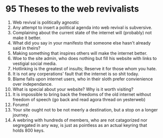 # 95 Theses to the web revivalists

1. Web revival is politically agnostic
2. Any attempt to insert a political agenda into web revival is subversive.
3. Complaining about the current state of the internet will (probably) not make it better.
4. What did you say in your manifesto that someone else hasn't already said in theirs?
5. Making something that inspires others will make the internet better.
6. Woe to the site admin, who does nothing but fill his website with links to vestigial social media. 
7. Hotlinking is the greatest of insults; Reserve it for those whom you hate.
8. It is not any corperations' fault that the internet is so shit today.
9. Blame falls upon internet users, who in their sloth prefer convienience over independance.
10. What is special about your website? Why is it worth visiting?
11. It is impossible to bring back the freedoms of the old internet without freedom of speech (go back and read agora thread on yesterweb)
12. Forums!
13. Your site ought not to be not meerly a destination, but a stop on a longer journey. 
14. A webring with hundreds of members, who are not catagorized nor segregated in any way, is just as pointless as an actual keyring that holds 800 keys.

## 